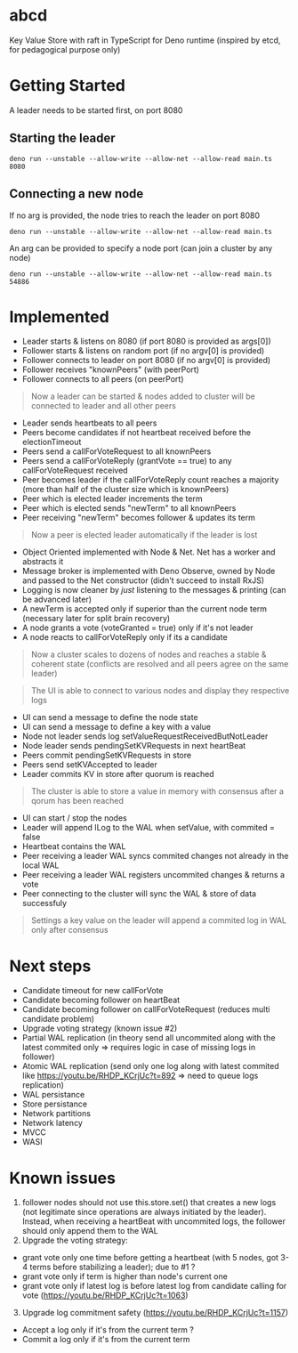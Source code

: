 # abcd

Key Value Store with raft in TypeScript for Deno runtime (inspired by etcd, for pedagogical purpose only)

# Getting Started

A leader needs to be started first, on port 8080

## Starting the leader

`deno run --unstable --allow-write --allow-net --allow-read main.ts 8080`

## Connecting a new node

If no arg is provided, the node tries to reach the leader on port 8080

`deno run --unstable --allow-write --allow-net --allow-read main.ts`

An arg can be provided to specify a node port (can join a cluster by any node)

`deno run --unstable --allow-write --allow-net --allow-read main.ts 54886`


# Implemented

- Leader starts & listens on 8080 (if port 8080 is provided as args[0])
- Follower starts & listens on random port (if no argv[0] is provided)
- Follower connects to leader on port 8080 (if no argv[0] is provided)
- Follower receives "knownPeers" (with peerPort)
- Follower connects to all peers (on peerPort)

> Now a leader can be started & nodes added to cluster will be connected to leader and all other peers

- Leader sends heartbeats to all peers
- Peers become candidates if not heartbeat received before the electionTimeout
- Peers send a callForVoteRequest to all knownPeers
- Peers send a callForVoteReply (grantVote == true) to any callForVoteRequest received
- Peer becomes leader if the callForVoteReply count reaches a majority (more than half of the cluster size which is knownPeers)
- Peer which is elected leader increments the term
- Peer which is elected sends "newTerm" to all knownPeers
- Peer receiving "newTerm" becomes follower & updates its term

> Now a peer is elected leader automatically if the leader is lost

- Object Oriented implemented with Node & Net. Net has a worker and abstracts it
- Message broker is implemented with Deno Observe, owned by Node and passed to the Net constructor (didn't succeed to install RxJS)
- Logging is now cleaner by _just_ listening to the messages & printing (can be advanced later)
- A newTerm is accepted only if superior than the current node term (necessary later for split brain recovery)
- A node grants a vote (voteGranted = true) only if it's not leader
- A node reacts to callForVoteReply only if its a candidate

> Now a cluster scales to dozens of nodes and reaches a stable & coherent state (conflicts are resolved and all peers agree on the same leader)

> The UI is able to connect to various nodes and display they respective logs

- UI can send a message to define the node state
- UI can send a message to define a key with a value
- Node not leader sends log setValueRequestReceivedButNotLeader
- Node leader sends pendingSetKVRequests in next heartBeat
- Peers commit pendingSetKVRequests in store
- Peers send setKVAccepted to leader
- Leader commits KV in store after quorum is reached

> The cluster is able to store a value in memory with consensus after a qorum has been reached

- UI can start / stop the nodes
- Leader will append ILog to the WAL when setValue, with commited = false
- Heartbeat contains the WAL
- Peer receiving a leader WAL syncs commited changes not already in the local WAL
- Peer receiving a leader WAL registers uncommited changes & returns a vote
- Peer connecting to the cluster will sync the WAL & store of data successfuly

> Settings a key value on the leader will append a commited log in WAL only after consensus

# Next steps

- Candidate timeout for new callForVote
- Candidate becoming follower on heartBeat
- Candidate becoming follower on callForVoteRequest (reduces multi candidate problem)
- Upgrade voting strategy (known issue #2)
- Partial WAL replication (in theory send all uncommited along with the latest commited only => requires logic in case of missing logs in follower)
- Atomic WAL replication (send only one log along with latest commited like https://youtu.be/RHDP_KCrjUc?t=892 => need to queue logs replication)
- WAL persistance
- Store persistance
- Network partitions
- Network latency
- MVCC
- WASI

# Known issues

1. follower nodes should not use this.store.set() that creates a new logs (not legitimate since operations are always initiated by the leader). Instead, when receiving a heartBeat with uncommited logs, the follower should only append them to the WAL
2. Upgrade the voting strategy:
 - grant vote only one time before getting a heartbeat (with 5 nodes, got 3-4 terms before stabilizing a leader); due to #1 ?
 - grant vote only if term is higher than node's current one
 - grant vote only if latest log is before latest log from candidate calling for vote (https://youtu.be/RHDP_KCrjUc?t=1063)
3. Upgrade log commitment safety (https://youtu.be/RHDP_KCrjUc?t=1157)
 - Accept a log only if it's from the current term ?
 - Commit a log only if it's from the current term
